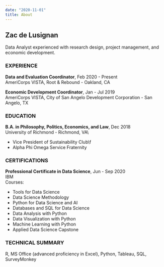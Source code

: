 ```yaml
---
date: "2020-11-01"
title: About 
---
```


## Zac de Lusignan

Data Analyst experienced with research design, project management, and economic development.

### EXPERIENCE

**Data and Evaluation Coordinator**, Feb 2020 - Present\
AmeriCorps VISTA, Root & Rebound - Oakland, CA

**Economic Development Coordinator**, Jan - Jul 2019\
AmeriCorps VISTA, City of San Angelo Development Corporation - San Angelo, TX


### EDUCATION

**B.A. in Philosophy, Politics, Economics, and Law**, Dec 2018\
University of Richmond - Richmond, VA\
- Vice President of Sustainability Club\f
- Alpha Phi Omega Service Fraternity


### CERTIFICATIONS

**Professional Certificate in Data Science**, Jun - Sep 2020\
IBM\
Courses:
- Tools for Data Science
- Data Science Methodology
- Python for Data Science and AI
- Databases and SQL for Data Science
- Data Analysis with Python
- Data Visualization with Python
- Machine Learning with Python
- Applied Data Science Capstone

### TECHNICAL SUMMARY

R, MS Office (advanced proficiency in Excel), Python, Tableau, SQL, SurveyMonkey